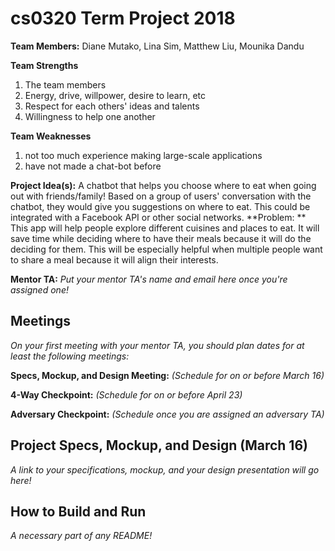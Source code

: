 # cs0320 Term Project 2018

**Team Members:** Diane Mutako, Lina Sim, Matthew Liu, Mounika Dandu

**Team Strengths**

1. The team members
2. Energy, drive, willpower, desire to learn, etc
3. Respect for each others' ideas and talents
4. Willingness to help one another

**Team Weaknesses**

1. not too much experience making large-scale applications
2. have not made a chat-bot before

**Project Idea(s):** 
A chatbot that helps you choose where to eat when going out with friends/family! Based on a group of users' conversation with the chatbot, they would give you suggestions on where to eat. This could be integrated with a Facebook API or other social networks.
**Problem: **
This app will help people explore different cuisines and places to eat. It will save time while deciding where to have their meals because it will do the deciding for them. This will be especially helpful when multiple people want to share a meal because it will align their interests.

**Mentor TA:** _Put your mentor TA's name and email here once you're assigned one!_

## Meetings
_On your first meeting with your mentor TA, you should plan dates for at least the following meetings:_

**Specs, Mockup, and Design Meeting:** _(Schedule for on or before March 16)_

**4-Way Checkpoint:** _(Schedule for on or before April 23)_

**Adversary Checkpoint:** _(Schedule once you are assigned an adversary TA)_

## Project Specs, Mockup, and Design (March 16)
_A link to your specifications, mockup, and your design presentation will go here!_

## How to Build and Run
_A necessary part of any README!_

